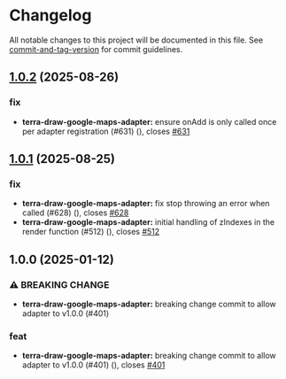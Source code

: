 # Changelog

All notable changes to this project will be documented in this file. See [commit-and-tag-version](https://github.com/absolute-version/commit-and-tag-version) for commit guidelines.

## [1.0.2](https://github.com/JamesLMilner/terra-draw/compare/terra-draw-google-maps-adapter@1.0.1...terra-draw-google-maps-adapter@1.0.2) (2025-08-26)


### fix

* **terra-draw-google-maps-adapter:** ensure onAdd is only called once per adapter registration (#631) ([](https://github.com/JamesLMilner/terra-draw/commit/03b0b5e1246c80ae74da3ccb956d553f139e50be)), closes [#631](https://github.com/JamesLMilner/terra-draw/issues/631)

## [1.0.1](https://github.com/JamesLMilner/terra-draw/compare/terra-draw-google-maps-adapter@1.0.0...terra-draw-google-maps-adapter@1.0.1) (2025-08-25)


### fix

* **terra-draw-google-maps-adapter:** fix stop throwing an error when called (#628) ([](https://github.com/JamesLMilner/terra-draw/commit/a6349b52d87a73f7a0d7b142f9ee11a7a2a942c2)), closes [#628](https://github.com/JamesLMilner/terra-draw/issues/628)
* **terra-draw-google-maps-adapter:** initial handling of zIndexes in the render function (#512) ([](https://github.com/JamesLMilner/terra-draw/commit/7448794348f119f174248aba40ce8e199a256603)), closes [#512](https://github.com/JamesLMilner/terra-draw/issues/512)

## 1.0.0 (2025-01-12)


### ⚠ BREAKING CHANGE

* **terra-draw-google-maps-adapter:** breaking change commit to allow adapter to v1.0.0 (#401)

### feat

* **terra-draw-google-maps-adapter:** breaking change commit to allow adapter to v1.0.0 (#401) ([](https://github.com/JamesLMilner/terra-draw/commit/2c182960024d517572882986cb93cf5eb6ced78c)), closes [#401](https://github.com/JamesLMilner/terra-draw/issues/401)
